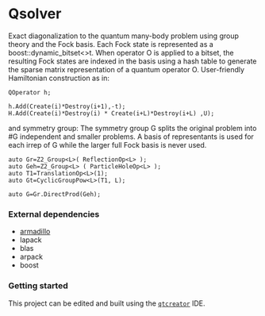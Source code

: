 # Qsolver
Exact diagonalization to the quantum many-body problem using group theory and the Fock basis.
Each Fock state is represented as a boost::dynamic_bitset<>t. When operator O is applied to a bitset, the resulting Fock states are indexed in the basis using a hash table to generate the sparse matrix representation of a quantum operator O.
User-friendly Hamiltonian construction as in:

```
QOperator h;

h.Add(Create(i)*Destroy(i+1),-t);
H.Add(Create(i)*Destroy(i) * Create(i+L)*Destroy(i+L) ,U);
```

and symmetry group:
The symmetry group G splits the original problem into #G independent and smaller problems. A basis of representants is used for each irrep of G while the larger full Fock basis is never used.

```
auto Gr=Z2_Group<L>( ReflectionOp<L> );
auto Geh=Z2_Group<L> ( ParticleHoleOp<L> );
auto T1=TranslationOp<L>(1);
auto Gt=CyclicGroupPow<L>(T1, L);

auto G=Gr.DirectProd(Geh);
```

### External dependencies

- [armadillo](https://gitlab.com/conradsnicta/armadillo-code)
- lapack
- blas
- arpack
- boost

### Getting started

This project can be edited and built using the [`qtcreator`](https://github.com/qt-creator) IDE.



